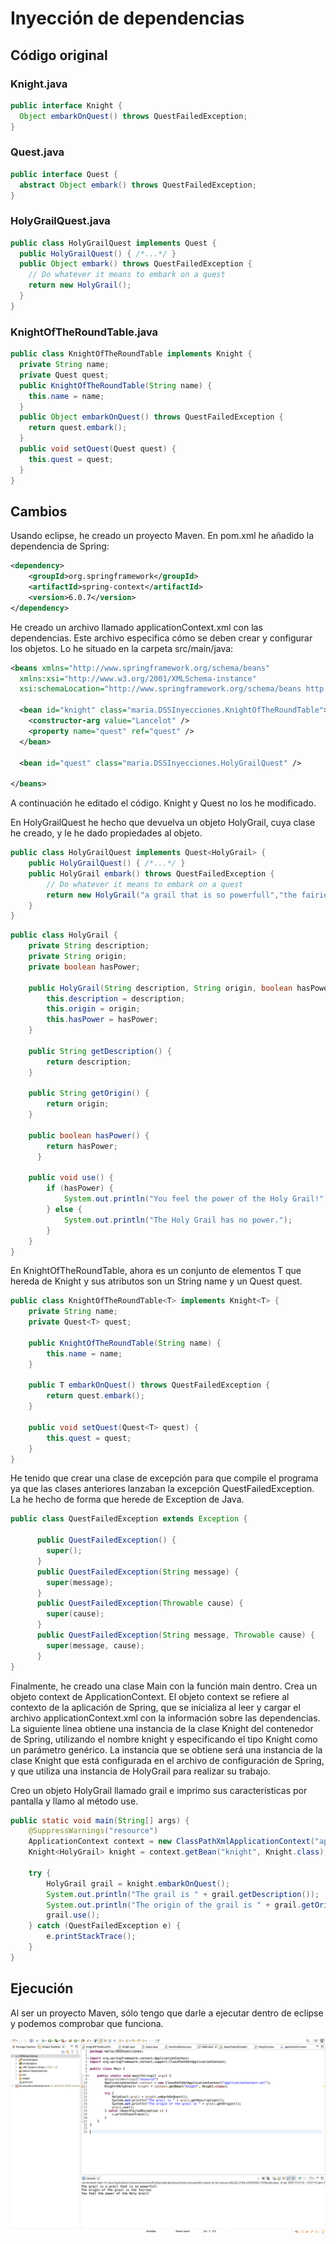 # Inyección de dependencias

## Código original

### Knight.java

```java
public interface Knight {
  Object embarkOnQuest() throws QuestFailedException;
}
```

### Quest.java

```java
public interface Quest {
  abstract Object embark() throws QuestFailedException;
}
```

### HolyGrailQuest.java
```java
public class HolyGrailQuest implements Quest {
  public HolyGrailQuest() { /*...*/ }
  public Object embark() throws QuestFailedException {
    // Do whatever it means to embark on a quest
    return new HolyGrail();
  }
}
```

### KnightOfTheRoundTable.java

```java
public class KnightOfTheRoundTable implements Knight {
  private String name;
  private Quest quest;
  public KnightOfTheRoundTable(String name) {
    this.name = name;
  }
  public Object embarkOnQuest() throws QuestFailedException {
    return quest.embark();
  }
  public void setQuest(Quest quest) {
    this.quest = quest;
  }
}
```

## Cambios

Usando eclipse, he creado un proyecto Maven. En pom.xml he añadido la dependencia de Spring:
```xml
<dependency>
	<groupId>org.springframework</groupId>
	<artifactId>spring-context</artifactId>
	<version>6.0.7</version>
</dependency>
```

He creado un archivo llamado applicationContext.xml con las dependencias. Este archivo especifica cómo se deben crear y configurar los objetos. Lo he situado en la carpeta src/main/java:
```xml
<beans xmlns="http://www.springframework.org/schema/beans"
  xmlns:xsi="http://www.w3.org/2001/XMLSchema-instance"
  xsi:schemaLocation="http://www.springframework.org/schema/beans http://www.springframework.org/schema/beans/spring-beans.xsd">
 
  <bean id="knight" class="maria.DSSInyecciones.KnightOfTheRoundTable">
    <constructor-arg value="Lancelot" />
    <property name="quest" ref="quest" />
  </bean>
 
  <bean id="quest" class="maria.DSSInyecciones.HolyGrailQuest" />
 
</beans>
```

A continuación he editado el código. Knight y Quest no los he modificado.

En HolyGrailQuest he hecho que devuelva un objeto HolyGrail, cuya clase he creado, y le he dado propiedades al objeto.

```java
public class HolyGrailQuest implements Quest<HolyGrail> {
	public HolyGrailQuest() { /*...*/ }
	public HolyGrail embark() throws QuestFailedException {
	    // Do whatever it means to embark on a quest
	    return new HolyGrail("a grail that is so powerfull","the fairies",true);
	}
}
```
```java
public class HolyGrail {
	private String description;
	private String origin;
	private boolean hasPower;
	  
	public HolyGrail(String description, String origin, boolean hasPower) {
		this.description = description;
		this.origin = origin;
		this.hasPower = hasPower;
	}
	
	public String getDescription() {
		return description;
	}
	  
	public String getOrigin() {
		return origin;
	}
	
	public boolean hasPower() {
		return hasPower;
	  }
	  
	public void use() {
		if (hasPower) {
			System.out.println("You feel the power of the Holy Grail!");
		} else {
			System.out.println("The Holy Grail has no power.");
		}
	}
}
```

En KnightOfTheRoundTable, ahora es un conjunto de elementos T que hereda de Knight<T> y sus atributos son un String name y un Quest<T> quest.
	
```java
public class KnightOfTheRoundTable<T> implements Knight<T> {
	private String name;
	private Quest<T> quest;
	
	public KnightOfTheRoundTable(String name) {
		this.name = name;
	}
	
	public T embarkOnQuest() throws QuestFailedException {
	    return quest.embark();
	}
	
	public void setQuest(Quest<T> quest) {
	    this.quest = quest;
	}
}
```

He tenido que crear una clase de excepción para que compile el programa ya que las clases anteriores lanzaban la excepción QuestFailedException. La he hecho de forma que herede de Exception de Java.
	
```java
public class QuestFailedException extends Exception {
	
	  public QuestFailedException() {
	    super();
	  }
	  public QuestFailedException(String message) {
	    super(message);
	  }
	  public QuestFailedException(Throwable cause) {
	    super(cause);
	  }
	  public QuestFailedException(String message, Throwable cause) {
	    super(message, cause);
	  }
}
```
	
Finalmente, he creado una clase Main con la función main dentro. Crea un objeto context de ApplicationContext. El objeto context se refiere al contexto de la aplicación de Spring, que se inicializa al leer y cargar el archivo applicationContext.xml con la información sobre las dependencias. La siguiente línea obtiene una instancia de la clase Knight del contenedor de Spring, utilizando el nombre knight y especificando el tipo Knight<HolyGrail> como un parámetro genérico. La instancia que se obtiene será una instancia de la clase Knight que está configurada en el archivo de configuración de Spring, y que utiliza una instancia de HolyGrail para realizar su trabajo.
	
Creo un objeto HolyGrail llamado grail e imprimo sus características por pantalla y llamo al método use.

```java
public static void main(String[] args) {
	@SuppressWarnings("resource")
	ApplicationContext context = new ClassPathXmlApplicationContext("applicationContext.xml");
	Knight<HolyGrail> knight = context.getBean("knight", Knight.class);
	
	try {
		HolyGrail grail = knight.embarkOnQuest();
		System.out.println("The grail is " + grail.getDescription());
		System.out.println("The origin of the grail is " + grail.getOrigin());
		grail.use();
	} catch (QuestFailedException e) {
		e.printStackTrace();
	}
}
```
	
## Ejecución
	
Al ser un proyecto Maven, sólo tengo que darle a ejecutar dentro de eclipse y podemos comprobar que funciona.

![w:640](img/itWorks.png)

